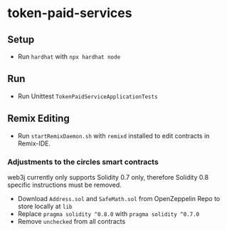 # token-paid-services

## Setup

* Run `hardhat` with `npx hardhat node`

## Run

* Run Unittest `TokenPaidServiceApplicationTests`

## Remix Editing

* Run `startRemixDaemon.sh` with `remixd` installed to edit contracts in Remix-IDE.

### Adjustments to the circles smart contracts

web3j currently only supports Solidity 0.7 only, therefore Solidity 0.8 specific instructions must be removed.

* Download `Address.sol` and `SafeMath.sol` from OpenZeppelin Repo to store locally at `lib`
* Replace `pragma solidity ^0.8.0` with `pragma solidity ^0.7.0`
* Remove `unchecked` from all contracts
